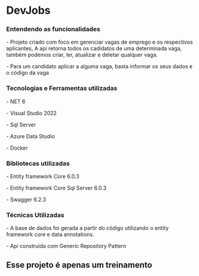 # DevJobs
<h3> Entendendo as funcionalidades</h3>
<p> - Projeto criado com foco em gerenciar vagas de emprego e os respectivos aplicantes, A api retorna todos os cadidatos de uma determinada vaga, também podemos criar, ler, atualizar e deletar qualquer vaga.</p> 
<p> - Para um candidato aplicar a alguma vaga, basta informar os seus dados e o código da vaga </p>
<h3> Tecnologias e Ferramentas utilizadas</h3>
<p> - NET 6</p>
<p> - Visual Studio 2022</p>
<p> - Sql Server</p>
<p> - Azure Data Studio</p>
<p> - Docker</p>
<h3> Bibliotecas utilizadas</h3>
<p> - Entity framework Core 6.0.3</p>
<p> - Entity framework Core Sql Server 6.0.3</p> 
<p> - Swagger 6.2.3</p>
<h3> Técnicas Utilizadas </h3>
<p> - A base de dados foi gerada a partir do código utilizando o entity framework core e data annotations. </p>
<p> - Api construida com Generic Repository Pattern </p>

<h2> Esse projeto é apenas um treinamento</h2>
